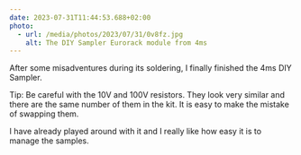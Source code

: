 ```yaml
---
date: 2023-07-31T11:44:53.688+02:00
photo:
  - url: /media/photos/2023/07/31/0v8fz.jpg
    alt: The DIY Sampler Eurorack module from 4ms
---
```


After some misadventures during its soldering, I finally finished the 4ms DIY Sampler.

Tip: Be careful with the 10V and 100V resistors. They look very similar and there are the same number of them in the kit. It is easy to make the mistake of swapping them.

I have already played around with it and I really like how easy it is to manage the samples.
